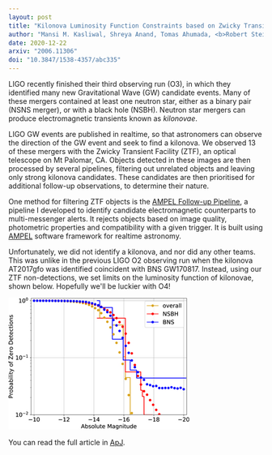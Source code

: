 ```yaml
---
layout: post
title: "Kilonova Luminosity Function Constraints based on Zwicky Transient Facility Searches for 13 Neutron Star Mergers"
author: "Mansi M. Kasliwal, Shreya Anand, Tomas Ahumada, <b>Robert Stein</b> et al."
date: 2020-12-22
arxiv: "2006.11306"
doi: "10.3847/1538-4357/abc335"
---
```

LIGO recently finished their third observing run (O3), in which they identified many new Gravitational Wave (GW) candidate events.
Many of these mergers contained at least one neutron star, either as a binary pair (NSNS merger), or with a black hole (NSBH).
Neutron star mergers can produce electromagnetic transients known as _kilonovae_.

LIGO GW events are published in realtime, so that astronomers can observe the direction of the GW event and seek to find a kilonova.
We observed 13 of these mergers with the Zwicky Transient Facility (ZTF), an optical telescope on Mt Palomar, CA. 
Objects detected in these images are then processed by several pipelines, filtering out unrelated objects and leaving only strong kilonova candidates. 
These candidates are then prioritised for additional follow-up observations, to determine their nature.

One method for filtering ZTF objects is the [AMPEL Follow-up Pipeline](https://github.com/robertdstein/ampel_followup_pipeline), 
a pipeline I developed to identify candidate electromagnetic counterparts to multi-messenger alerts. 
It rejects objects based on image quality, photometric properties and compatibility with a given trigger.
It is built using [AMPEL](https://arxiv.org/abs/1904.05922) software framework for realtime astronomy.

Unfortunately, we did not identify a kilonova, and nor did any other teams. 
This was unlike in the previous LIGO O2 observing run when the kilonova AT2017gfo was identified coincident with BNS GW170817.
Instead, using our ZTF non-detections, we set limits on the luminosity function of kilonovae, shown below. Hopefully we'll be luckier with O4!

<img src="/images/research/ztf_o3/fig9.jpg" alt="Fig9" class="center"/>

You can read the full article in [ApJ](https://iopscience.iop.org/article/10.3847/1538-4357/abc335).